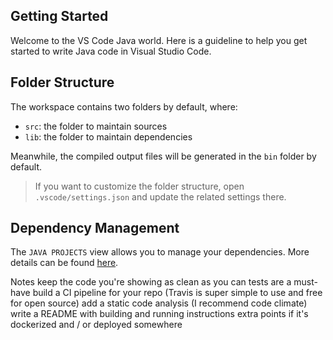 ## Getting Started

Welcome to the VS Code Java world. Here is a guideline to help you get started to write Java code in Visual Studio Code.

## Folder Structure

The workspace contains two folders by default, where:

- `src`: the folder to maintain sources
- `lib`: the folder to maintain dependencies

Meanwhile, the compiled output files will be generated in the `bin` folder by default.

> If you want to customize the folder structure, open `.vscode/settings.json` and update the related settings there.

## Dependency Management

The `JAVA PROJECTS` view allows you to manage your dependencies. More details can be found [here](https://github.com/microsoft/vscode-java-dependency#manage-dependencies).

Notes
keep the code you're showing as clean as you can
tests are a must-have
build a CI pipeline for your repo (Travis is super simple to use and free for open source)
add a static code analysis (I recommend code climate)
write a README with building and running instructions
extra points if it's dockerized and / or deployed somewhere
